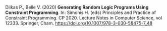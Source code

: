 Dilkas P., Belle V. (2020) **Generating Random Logic Programs Using Constraint Programming**. In: Simonis H. (eds) Principles and Practice of Constraint Programming. CP 2020. Lecture Notes in Computer Science, vol 12333. Springer, Cham. https://doi.org/10.1007/978-3-030-58475-7_48
